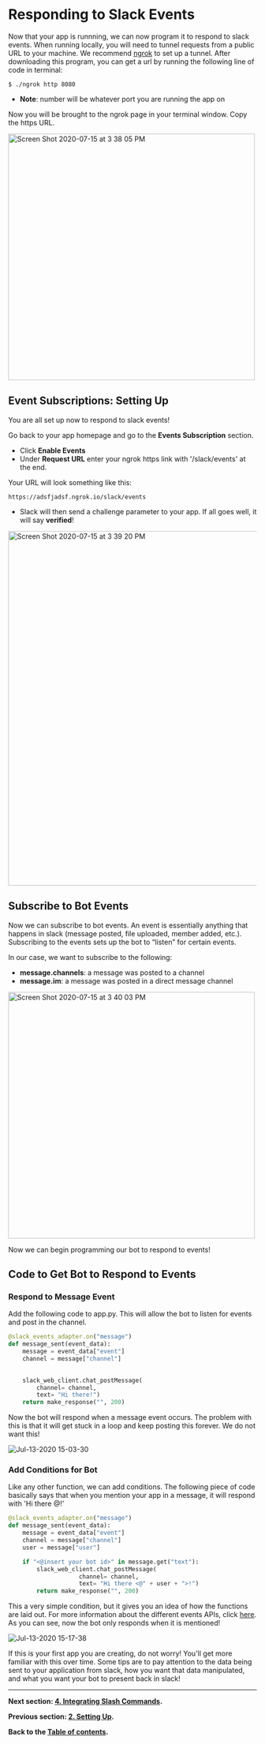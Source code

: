 # Responding to Slack Events
Now that your app is runnning, we can now program it to respond to slack events. When running locally, you will need to tunnel requests from a public URL to your machine. We recommend [ngrok](https://ngrok.com/) to set up a tunnel. After downloading this program, you can get a url by running the following line of code in terminal:

```
$ ./ngrok http 8080
```
- **Note**: number will be whatever port you are running the app on

Now you will be brought to the ngrok page in your terminal window. Copy the https URL.

<img width="500" alt="Screen Shot 2020-07-15 at 3 38 05 PM" src="https://user-images.githubusercontent.com/66278476/87588171-3477d100-c6b1-11ea-9fd6-853018a82d41.png">

## Event Subscriptions: Setting Up
You are all set up now to respond to slack events! 

Go back to your app homepage and go to the **Events Subscription** section. 
- Click **Enable Events**
- Under **Request URL** enter your ngrok https link with '/slack/events' at the end.

Your URL will look something like this:
```
https://adsfjadsf.ngrok.io/slack/events
```

- Slack will then send a challenge parameter to your app. If all goes well, it will say **verified**!

<img width="719" alt="Screen Shot 2020-07-15 at 3 39 20 PM" src="https://user-images.githubusercontent.com/66278476/87588286-612be880-c6b1-11ea-92ac-d640b3bab7f9.png">

## Subscribe to Bot Events

Now we can subscribe to bot events. An event is essentially anything that happens in slack (message posted, file uploaded, member added, etc.). Subscribing to the events sets up the bot to “listen” for certain events. 

In our case, we want to subscribe to the following:
- **message.channels**: a message was posted to a channel
- **message.im**: a message was posted in a direct message channel

<img width="500" alt="Screen Shot 2020-07-15 at 3 40 03 PM" src="https://user-images.githubusercontent.com/66278476/87588344-7c96f380-c6b1-11ea-94f4-6b9765db6821.png">

Now we can begin programming our bot to respond to events!

## Code to Get Bot to Respond to Events

### Respond to Message Event
Add the following code to app.py. This will allow the bot to listen for events and post in the channel.

```Python
@slack_events_adapter.on("message")
def message_sent(event_data):
    message = event_data["event"]
    channel = message["channel"]

  
    slack_web_client.chat_postMessage(
        channel= channel,
        text= "Hi there!")
    return make_response("", 200)
```

Now the bot will respond when a message event occurs. The problem with this is that it will get stuck in a loop and keep posting this forever. We do not want this!

![Jul-13-2020 15-03-30](https://user-images.githubusercontent.com/66278476/87588603-f0390080-c6b1-11ea-8dd2-711deb2b2618.gif)

### Add Conditions for Bot

Like any other function, we can add conditions. The following piece of code basically says that when you mention your app in a message, it will respond with 'Hi there @<your name>!'

```Python
@slack_events_adapter.on("message")
def message_sent(event_data):
    message = event_data["event"]
    channel = message["channel"]
    user = message["user"]

    if "<@insert your bot id>" in message.get("text"):
        slack_web_client.chat_postMessage(
                    channel= channel,
                    text= "Hi there <@" + user + ">!")
        return make_response("", 200)
```

This a very simple condition, but it gives you an idea of how the functions are laid out. For more information about the different events APIs, click [here](https://api.slack.com/methods). As you can see, now the bot only responds when it is mentioned!

![Jul-13-2020 15-17-38](https://user-images.githubusercontent.com/66278476/87589004-938a1580-c6b2-11ea-8097-7f67c7a58d93.gif)

If this is your first app you are creating, do not worry! You'll get more familiar with this over time. Some tips are to pay attention to the data being sent to your application from slack, how you want that data manipulated, and what you want your bot to present back in slack!

---

**Next section: [4. Integrating Slash Commands](4-slash-commands.md).**

**Previous section: [2. Setting Up](2-setting-up.md).**

**Back to the [Table of contents](README.md#table-of-contents).**

